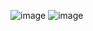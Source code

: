 ![image](https://github.com/user-attachments/assets/4544674c-f804-493e-8a55-026b2c761a8b)
![image](https://github.com/user-attachments/assets/36b430f3-e817-40d6-903d-e5e13732ff32)

